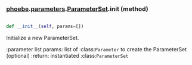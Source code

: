 ### [phoebe](phoebe.md).[parameters](phoebe.parameters.md).[ParameterSet](phoebe.parameters.ParameterSet.md).__init__ (method)


```py

def __init__(self, params=[])

```



Initialize a new ParameterSet.

:parameter list params: list of :class:`Parameter` to
    create the ParameterSet (optional)
:return: instantiated :class:`ParameterSet`

